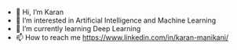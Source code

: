 - 👋 Hi, I’m Karan 
- 👀 I’m interested in Artificial Intelligence and Machine Learning 
- 🌱 I’m currently learning Deep Learning
- 📫 How to reach me https://www.linkedin.com/in/karan-manikani/

<!---
Karan-Manikani/Karan-Manikani is a ✨ special ✨ repository because its `README.md` (this file) appears on your GitHub profile.
You can click the Preview link to take a look at your changes.
--->
